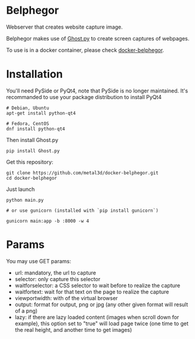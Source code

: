 # Belphegor

Webserver that creates website capture image.

Belphegor makes use of [Ghost.py](https://github.com/jeanphix/Ghost.py) to create screen captures of webpages. 

To use is in a docker container, please check [docker-belphegor](http://github.com/metal3d/docker-belphegor).

# Installation

You'll need PySide or PyQt4, note that PySide is no longer maintained. It's recommanded to use your package distribution to install PyQt4

```
# Debian, Ubuntu
apt-get install python-qt4

# Fedora, CentOS
dnf install python-qt4

```

Then install Ghost.py

```
pip install Ghost.py
```

Get this repository:

```
git clone https://github.com/metal3d/docker-belphegor.git
cd docker-belphegor
```


Just launch 


```
python main.py

# or use gunicorn (installed with `pip install gunicorn`)

gunicorn main:app -b :8000 -w 4 

```

# Params

You may use GET params:

- url: mandatory, the url to capture
- selector: only capture this selector
- waitforselector: a CSS selector to wait before to realize the capture
- waitfortext: wait for that text on the page to realize the capture
- viewportwidth: with of the virtual browser
- output: format for output, png or jpg (any other given format will result of a png)
- lazy: if there are lazy loaded content (images when scroll down for example), this option set to "true" will load page twice (one time to get the real height, and another time to get images)

